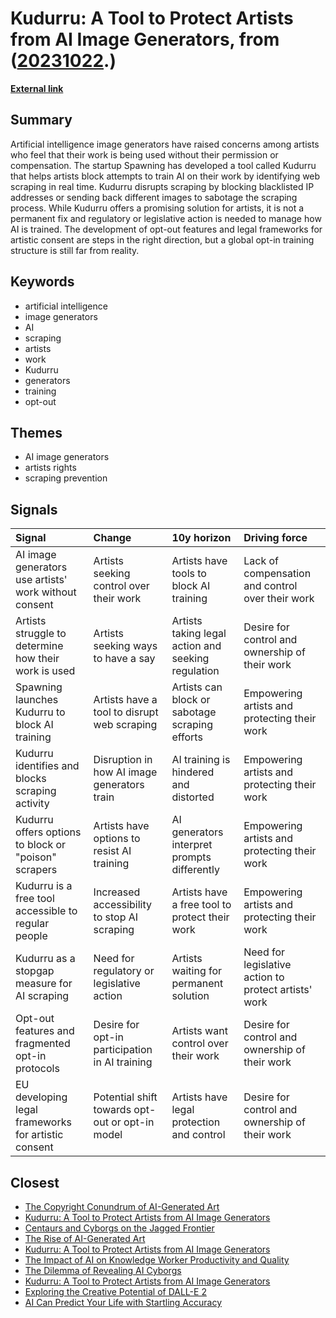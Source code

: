 # __Kudurru: A Tool to Protect Artists from AI Image Generators__, from ([20231022](https://kghosh.substack.com/p/20231022).)

__[External link](https://www.wired.com/story/kudurru-ai-scraping-block-poisoning-spawning/?utm_source=substack&utm_medium=email)__



## Summary

Artificial intelligence image generators have raised concerns among artists who feel that their work is being used without their permission or compensation. The startup Spawning has developed a tool called Kudurru that helps artists block attempts to train AI on their work by identifying web scraping in real time. Kudurru disrupts scraping by blocking blacklisted IP addresses or sending back different images to sabotage the scraping process. While Kudurru offers a promising solution for artists, it is not a permanent fix and regulatory or legislative action is needed to manage how AI is trained. The development of opt-out features and legal frameworks for artistic consent are steps in the right direction, but a global opt-in training structure is still far from reality.

## Keywords

* artificial intelligence
* image generators
* AI
* scraping
* artists
* work
* Kudurru
* generators
* training
* opt-out

## Themes

* AI image generators
* artists rights
* scraping prevention

## Signals

| Signal                                                | Change                                          | 10y horizon                                        | Driving force                                        |
|:------------------------------------------------------|:------------------------------------------------|:---------------------------------------------------|:-----------------------------------------------------|
| AI image generators use artists' work without consent | Artists seeking control over their work         | Artists have tools to block AI training            | Lack of compensation and control over their work     |
| Artists struggle to determine how their work is used  | Artists seeking ways to have a say              | Artists taking legal action and seeking regulation | Desire for control and ownership of their work       |
| Spawning launches Kudurru to block AI training        | Artists have a tool to disrupt web scraping     | Artists can block or sabotage scraping efforts     | Empowering artists and protecting their work         |
| Kudurru identifies and blocks scraping activity       | Disruption in how AI image generators train     | AI training is hindered and distorted              | Empowering artists and protecting their work         |
| Kudurru offers options to block or "poison" scrapers  | Artists have options to resist AI training      | AI generators interpret prompts differently        | Empowering artists and protecting their work         |
| Kudurru is a free tool accessible to regular people   | Increased accessibility to stop AI scraping     | Artists have a free tool to protect their work     | Empowering artists and protecting their work         |
| Kudurru as a stopgap measure for AI scraping          | Need for regulatory or legislative action       | Artists waiting for permanent solution             | Need for legislative action to protect artists' work |
| Opt-out features and fragmented opt-in protocols      | Desire for opt-in participation in AI training  | Artists want control over their work               | Desire for control and ownership of their work       |
| EU developing legal frameworks for artistic consent   | Potential shift towards opt-out or opt-in model | Artists have legal protection and control          | Desire for control and ownership of their work       |

## Closest

* [The Copyright Conundrum of AI-Generated Art](2cfdc6fba6f11e089c2df3cda1604174)
* [Kudurru: A Tool to Protect Artists from AI Image Generators](bc433d7cb21513ab55af7f1198e0fbb6)
* [Centaurs and Cyborgs on the Jagged Frontier](c94f72ff677c7517a836417c1f1df620)
* [The Rise of AI-Generated Art](536d1aaf84afa5bf10493f03cbb3d38d)
* [Kudurru: A Tool to Protect Artists from AI Image Generators](bc433d7cb21513ab55af7f1198e0fbb6)
* [The Impact of AI on Knowledge Worker Productivity and Quality](c63bd059cb529b72b00ecbdcd2f85268)
* [The Dilemma of Revealing AI Cyborgs](c42a95f16678ed3834840d48f8e775a3)
* [Kudurru: A Tool to Protect Artists from AI Image Generators](bc433d7cb21513ab55af7f1198e0fbb6)
* [Exploring the Creative Potential of DALL-E 2](c62d2942a1454cd9810be2b3a93f7bc6)
* [AI Can Predict Your Life with Startling Accuracy](f00dd4c92e4a194740cb71feb8ac015e)